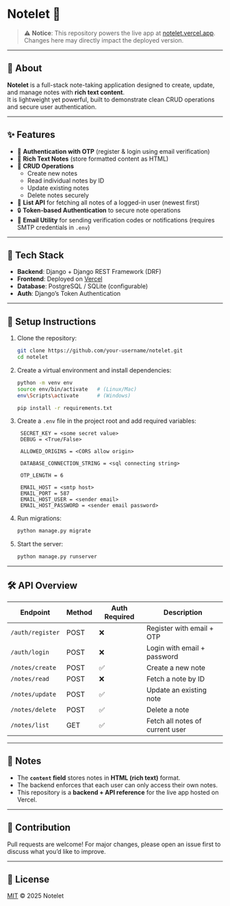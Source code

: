# Notelet 📝

> ⚠️ **Notice**: This repository powers the live app at [notelet.vercel.app](https://notelet.vercel.app).  
> Changes here may directly impact the deployed version.

---

## 📖 About

**Notelet** is a full-stack note-taking application designed to create, update, and manage notes with **rich text content**.  
It is lightweight yet powerful, built to demonstrate clean CRUD operations and secure user authentication.

---

## ✨ Features

- 🔑 **Authentication with OTP** (register & login using email verification)  
- 📝 **Rich Text Notes** (store formatted content as HTML)  
- 📂 **CRUD Operations**  
  - Create new notes  
  - Read individual notes by ID  
  - Update existing notes  
  - Delete notes securely  
- 📜 **List API** for fetching all notes of a logged-in user (newest first)  
- 🔒 **Token-based Authentication** to secure note operations  
- 📨 **Email Utility** for sending verification codes or notifications (requires SMTP credentials in `.env`)  

---

## 🚀 Tech Stack

- **Backend**: Django + Django REST Framework (DRF)  
- **Frontend**: Deployed on [Vercel](https://vercel.app)  
- **Database**: PostgreSQL / SQLite (configurable)  
- **Auth**: Django’s Token Authentication  

---

## 📌 Setup Instructions

1. Clone the repository:
    ```bash
    git clone https://github.com/your-username/notelet.git
    cd notelet
    ```

2. Create a virtual environment and install dependencies:

   ```bash
   python -m venv env
   source env/bin/activate   # (Linux/Mac)
   env\Scripts\activate      # (Windows)

   pip install -r requirements.txt
   ```

3. Create a `.env` file in the project root and add required variables:

   ```env
    SECRET_KEY = <some secret value>
    DEBUG = <True/False>

    ALLOWED_ORIGINS = <CORS allow origin>

    DATABASE_CONNECTION_STRING = <sql connecting string>

    OTP_LENGTH = 6

    EMAIL_HOST = <smtp host>
    EMAIL_PORT = 587
    EMAIL_HOST_USER = <sender email>
    EMAIL_HOST_PASSWORD = <sender email password>

4. Run migrations:

   ```bash
   python manage.py migrate
   ```

5. Start the server:

   ```bash
   python manage.py runserver
   ```

---

## 🛠 API Overview

| Endpoint         | Method | Auth Required | Description                     |
| ---------------- | ------ | ------------- | ------------------------------- |
| `/auth/register` | POST   | ❌             | Register with email + OTP       |
| `/auth/login`    | POST   | ❌             | Login with email + password     |
| `/notes/create`  | POST   | ✅             | Create a new note               |
| `/notes/read`    | POST   | ❌             | Fetch a note by ID              |
| `/notes/update`  | POST   | ✅             | Update an existing note         |
| `/notes/delete`  | POST   | ✅             | Delete a note                   |
| `/notes/list`    | GET    | ✅             | Fetch all notes of current user |

---

## 📝 Notes

* The **`content` field** stores notes in **HTML (rich text)** format.
* The backend enforces that each user can only access their own notes.
* This repository is a **backend + API reference** for the live app hosted on Vercel.

---

## 📩 Contribution

Pull requests are welcome! For major changes, please open an issue first to discuss what you’d like to improve.

---

## 📜 License

[MIT](LICENSE) © 2025 Notelet